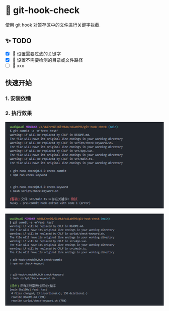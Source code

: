 # 🚀 git-hook-check

使用 git hook 对暂存区中的文件进行关键字拦截

## ✨ TODO

- [x] 🔨 设置需要过滤的关键字
- [x] 🔨 设置不需要检测的目录或文件路径
- [ ] 🔨 xxx

## 快速开始

### 1. 安装依懒


### 2. 执行效果

![fail](./screenshots/fail.png)

![succeed](./screenshots/succeed.png)
